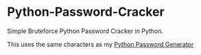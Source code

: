 # Python-Password-Cracker
Simple Bruteforce Python Password Cracker in Python.

This uses the same characters as my [Python Password Generator](https://github.com/Eggy115/PasswordGenerator)
